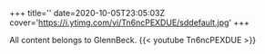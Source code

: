 +++
title=''
date=2020-10-05T23:05:03Z
cover='https://i.ytimg.com/vi/Tn6ncPEXDUE/sddefault.jpg'
+++

All content belongs to GlennBeck.
{{< youtube Tn6ncPEXDUE >}}
